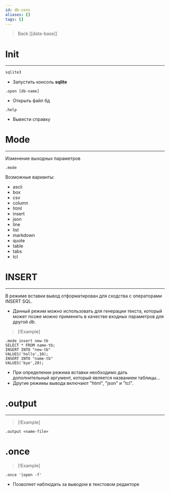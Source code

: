 ```yaml
---
id: db-cons
aliases: []
tags: []
---
```


> Back
> [[data-base]]

# Init #
---
```sh
sqlite3
```
- Запустить консоль **sqlite**

```sqlite
.open [db-name]
```
- Открыть файл бд

```sqlite
.help
```
- Вывести справку


# Mode
---
Изменение выходных параметров
```sqlite
.mode
```
Возможные варианты:
- ascii
- box
- csv
- column
- html
- insert
- json
- line
- list
- markdown
- quote
- table
- tabs
- tcl

# INSERT #
---
В режиме вставки вывод отформатирован для сходства с операторами INSERT SQL.
- Данный режим можно использовать для генерации текста, который может позже можно применить в качестве входных параметров для другой *db*.

>[!Example]
```sqlite
.mode insert new-tb
SELECT * FROM name-tb;
INSERT INTO "new-tb"
VALUES('hello',10);
INSERT INTO "name-tb"
VALUES('bye',20);
```
- При определении режима вставки необходимо дать дополнительный аргумент, который является названием таблицы...
- Другие режимы вывода включают "html", "json" и "tcl".

# .output #
---
>[!Example]
```sqlite
.output <name-file>
```

# .once #

>[!Example]
```sqlite
.once '|open -f'
```
- Позволяет наблюдать за выводом в текстовом редакторе

